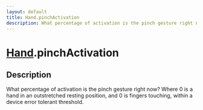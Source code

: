 ```yaml
---
layout: default
title: Hand.pinchActivation
description: What percentage of activation is the pinch gesture right now? Where 0 is a hand in an outstretched resting position, and 0 is fingers touching, within a device error tolerant threshold.
---
```

# [Hand]({{site.url}}/Pages/Reference/Hand.html).pinchActivation

## Description
What percentage of activation is the pinch gesture right now? Where 0 is a hand in
an outstretched resting position, and 0 is fingers touching, within a device error tolerant
threshold.

